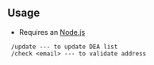 ## Usage

- Requires an [Node.js](https://nodejs.org/)

```shell
 /update --- to update DEA list
 /check <email> --- to validate address
```
